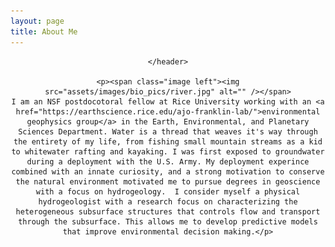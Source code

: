 ```yaml
---
layout: page
title: About Me
---
```

<!-- Global site tag (gtag.js) - Google Analytics -->
<script async src="https://www.googletagmanager.com/gtag/js?id=UA-146764207-1"></script>
<script>
  window.dataLayer = window.dataLayer || [];
  function gtag(){dataLayer.push(arguments);}
  gtag('js', new Date());

  gtag('config', 'UA-146764207-1');
</script>


<!-- Post -->
<section class="post">
    <header class="major">

    </header>
        
    <p><span class="image left"><img src="assets/images/bio_pics/river.jpg" alt="" /></span>
    I am an NSF postdocotoral fellow at Rice University working with an <a href="https://earthscience.rice.edu/ajo-franklin-lab/">environmental geophysics group</a> in the Earth, Environmental, and Planetary Sciences Department. Water is a thread that weaves it's way through the entirety of my life, from fishing small mountain streams as a kid to whitewater rafting and kayaking. I was first exposed to groundwater during a deployment with the U.S. Army. My deployment experince combined with an innate curiosity, and a strong motivation to conserve the natural environment motivated me to pursue degrees in geoscience with a focus on hydrogeology.  I consider myself a physical hydrogeologist with a research focus on characterizing the heterogeneous subsurface structures that controls flow and transport through the subsurface. This allows me to develop predictive models that improve environmental decision making.</p>

</section>
